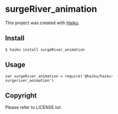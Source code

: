 # surgeRiver_animation

This project was created with [Haiku](https://haiku.ai).

## Install

```
$ haiku install surgeRiver_animation
```

## Usage

```
var surgeRiver_animation = require('@haiku/haiku-surgeriver_animation')
```

## Copyright

Please refer to LICENSE.txt.